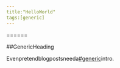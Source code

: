 ```yaml
---
title:"HelloWorld"
tags:[generic]
---
```

======

##GenericHeading

Evenpretendblogpostsneeda[#generic](/tags/generic)intro.

